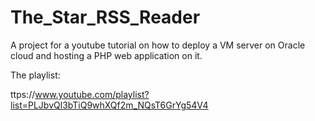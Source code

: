 # The_Star_RSS_Reader

A project for a youtube tutorial on how to deploy a VM server on Oracle cloud and hosting a PHP web application on it.

The playlist:

ttps://www.youtube.com/playlist?list=PLJbvQl3bTiQ9whXQf2m_NQsT6GrYg54V4
